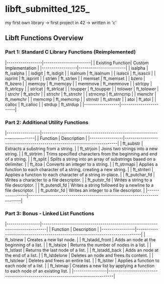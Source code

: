 # libft_submitted_125_
my first own library -> first project in 42 -> written in 'c'

## Libft Functions Overview

### Part 1: Standard C Library Functions (Reimplemented)
|------------------|------------------------|
| Existing Function| Custom Implementation  |
|------------------|------------------------|
| isalpha          | ft_isalpha             |
| isdigit          | ft_isdigit             |
| isalnum          | ft_isalnum             |
| isascii          | ft_isascii             |
| isprint          | ft_isprint             |
| strlen           | ft_strlen              |
| memset           | ft_memset              |
| bzero            | ft_bzero               |
| memcpy           | ft_memcpy              |
| memmove          | ft_memmove             |
| strlcpy          | ft_strlcpy             |
| strlcat          | ft_strlcat             |
| toupper          | ft_toupper             |
| tolower          | ft_tolower             |
| strchr           | ft_strchr              |
| strrchr          | ft_strrchr             |
| strncmp          | ft_strncmp             |
| memchr           | ft_memchr              |
| memcmp           | ft_memcmp              |
| strnstr          | ft_strnstr             |
| atoi             | ft_atoi                |
| calloc           | ft_calloc              |
| strdup           | ft_strdup              |
|------------------|------------------------|

### Part 2: Additional Utility Functions
|-----------------|--------------------------------------------------------------------------|
| Function        | Description                                                              |
|-----------------|--------------------------------------------------------------------------|
| ft_substr       | Extracts a substring from a string.                                      |
| ft_strjoin      | Joins two strings into a new string.                                     |
| ft_strtrim      | Trims specified characters from the beginning and end of a string.       |
| ft_split        | Splits a string into an array of substrings based on a delimiter.        |
| ft_itoa         | Converts an integer to a string.                                         |
| ft_strmapi      | Applies a function to each character of a string, creating a new string. |
| ft_striteri     | Applies a function to each character of a string in-place.               |
| ft_putchar_fd   | Writes a character to a file descriptor.                                 |
| ft_putstr_fd    | Writes a string to a file descriptor.                                    |
| ft_putendl_fd   | Writes a string followed by a newline to a file descriptor.              |
| ft_putnbr_fd    | Writes an integer to a file descriptor.                                  |
|-----------------|--------------------------------------------------------------------------|

### Part 3: Bonus - Linked List Functions
|-----------------|--------------------------------------------------------------------------------|
| Function        | Description                                                                    |
|-----------------|--------------------------------------------------------------------------------|
| ft_lstnew       | Creates a new list node.                                                       |
| ft_lstadd_front | Adds an node at the beginning of a list.                                       |
| ft_lstsize      | Returns the number of nodes in a list.                                         |
| ft_lstlast      | Returns the last node of a list.                                               |
| ft_lstadd_back  | Adds an node at the end of a list.                                             |
| ft_lstdelone    | Deletes an node and frees its content.                                         |
| ft_lstclear     | Deletes and frees an entire list.                                              |
| ft_lstiter      | Applies a function to each node of a list.                                     |
| ft_lstmap       | Creates a new list by applying a function to each node of an existing list.    |
|-----------------|--------------------------------------------------------------------------------|
